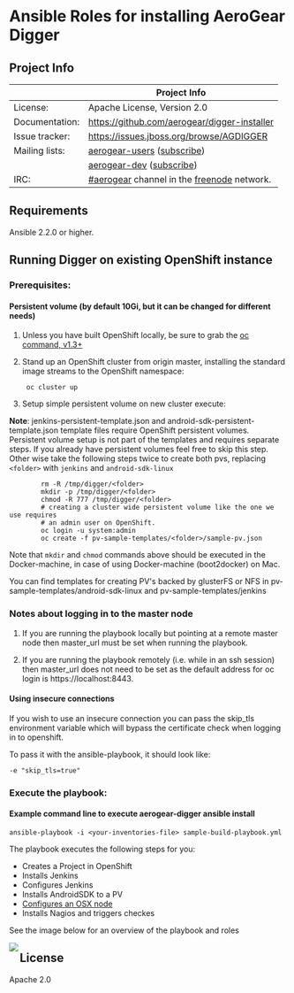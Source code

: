 
# Ansible Roles for installing AeroGear Digger

## Project Info

|                 | Project Info  |
| --------------- | ------------- |
| License:        | Apache License, Version 2.0  |
| Documentation:  | https://github.com/aerogear/digger-installer  |
| Issue tracker:  | https://issues.jboss.org/browse/AGDIGGER  |
| Mailing lists:  | [aerogear-users](http://aerogear-users.1116366.n5.nabble.com/) ([subscribe](https://lists.jboss.org/mailman/listinfo/aerogear-users))  |
|                 | [aerogear-dev](http://aerogear-dev.1069024.n5.nabble.com/) ([subscribe](https://lists.jboss.org/mailman/listinfo/aerogear-dev))  |
| IRC:            | [#aerogear](https://webchat.freenode.net/?channels=aerogear) channel in the [freenode](http://freenode.net/) network.  |

## Requirements

Ansible 2.2.0 or higher.


## Running Digger on existing OpenShift instance

### Prerequisites:

#### Persistent volume (by default 10Gi, but it can be changed for different needs)

1. Unless you have built OpenShift locally, be sure to grab the [oc command, v1.3+](https://github.com/openshift/origin/releases/tag/v1.3.1)

1. Stand up an OpenShift cluster from origin master, installing the standard image streams to the OpenShift namespace:

        oc cluster up

1. Setup simple persistent volume on new cluster execute:

**Note**: jenkins-persistent-template.json and android-sdk-persistent-template.json
template files require OpenShift persistent volumes.
Persistent volume setup is not part of the templates and requires separate steps.
If you already have persistent volumes feel free to skip this step.
Other wise take the following steps twice to create both pvs, replacing `<folder>` with `jenkins` and `android-sdk-linux`
```
        rm -R /tmp/digger/<folder>
        mkdir -p /tmp/digger/<folder>
        chmod -R 777 /tmp/digger/<folder>
        # creating a cluster wide persistent volume like the one we use requires
        # an admin user on OpenShift.
        oc login -u system:admin
        oc create -f pv-sample-templates/<folder>/sample-pv.json
```
Note that `mkdir` and `chmod` commands above should be executed in the Docker-machine, in case of using Docker-machine (boot2docker) on Mac.

You can find templates for creating PV's backed by glusterFS or NFS in pv-sample-templates/android-sdk-linux and pv-sample-templates/jenkins

### Notes about logging in to the master node

1. If you are running the playbook locally but pointing at a remote master node then master_url must be set when running the playbook. 

2. If you are running the playbook remotely (i.e. while in an ssh session) then master_url does not need to be set as the default address for oc login is https://localhost:8443.

#### Using insecure connections

If you wish to use an insecure connection you can pass the skip_tls environment variable which will bypass the certificate check when logging in to openshift. 

To pass it with the ansible-playbook, it should look like:

```
-e "skip_tls=true"
```

### Execute the playbook:

#### Example command line to execute aerogear-digger ansible install
```
ansible-playbook -i <your-inventories-file> sample-build-playbook.yml 
```

The playbook executes the following steps for you:

- Creates a Project in OpenShift
- Installs Jenkins
- Configures Jenkins
- Installs AndroidSDK to a PV
- [Configures an OSX node](./provision-osx/README.md)
- Installs Nagios and triggers checkes

See the image below for an overview of the playbook and roles


<img align="left" src="images/architecture.png">

## License

Apache 2.0
